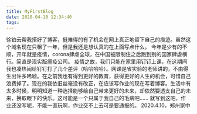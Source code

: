 ```yaml
---
title: MyFirstBlog
date: 2020-04-10 12:34:40
tags:
---
```

徐铂云帮我搭好了博客，挺难得的有了机会在网上真正地留下自己的痕迹。虽然这个域名现在只租了一年，但是我还是想认真的在上面写点什么。
今年是少有的不顺，开年就是疫情，corona肆虐全球，在中国被限制住之后跑到别的国家肆虐横行。简直是现实版瘟疫公司。
疫情之故，我们只能在家里用钉钉上课，在这期间我也凑热闹给钉钉打了几个差评（哈哈哈哈）。网课是省实验的老师讲的，不由得生出许多唏嘘。在之前我也有得到更好的教育，获得更好的人生的机会，可惜自己浪费掉了。现在的我依旧丝毫没有改正，在应该写作业的现在写着博客。生活中有太多时候，明明知道一种选择能够给自己带来更好的未来，却依然要透支自己的未来，换取眼下的快乐。这可能是一个只属于我自己的毛病吧……
就写到这吧，作业还没写呢，不能一直玩啊，作业交不上去可是要通报的。
2020.4.10，郑州家中
